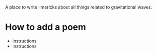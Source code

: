 A place to write limericks about all things related to gravitational waves. 

# How to add a poem 

* instructions
* instructions 
